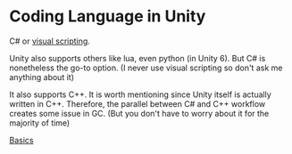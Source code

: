 # Coding Language in Unity

C# or [visual scripting](https://unity.com/features/unity-visual-scripting).

Unity also supports others like lua, even python (in Unity 6). But C# is nonetheless the go-to option. (I never use visual scripting so don't ask me anything about it)

It also supports C++. It is worth mentioning since Unity itself is actually written in C++. Therefore, the parallel between C# and C++ workflow creates some issue in GC. (But you don't have to worry about it for the majority of time)

[Basics](https://zhuanlan.zhihu.com/p/661329587)

